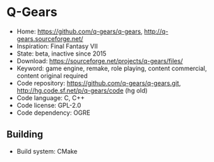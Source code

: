 # Q-Gears

- Home: https://github.com/q-gears/q-gears, http://q-gears.sourceforge.net/
- Inspiration: Final Fantasy VII
- State: beta, inactive since 2015
- Download: https://sourceforge.net/projects/q-gears/files/
- Keyword: game engine, remake, role playing, content commercial, content original required
- Code repository: https://github.com/q-gears/q-gears.git, http://hg.code.sf.net/p/q-gears/code (hg old)
- Code language: C, C++
- Code license: GPL-2.0
- Code dependency: OGRE

## Building

- Build system: CMake
